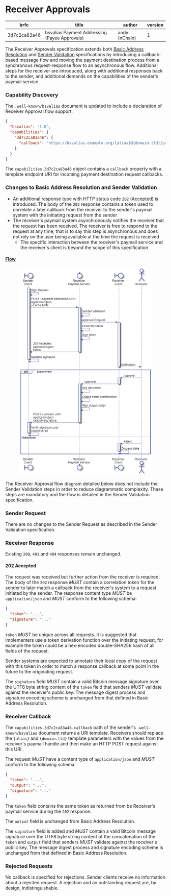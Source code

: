 # Receiver Approvals

| brfc         | title                                         | author        | version |
| ------------ | --------------------------------------------- | ------------- | ------- |
| 3d7c2ca83a46 | bsvalias Payment Addressing (Payee Approvals) | andy (nChain) | 1       |

The Receiver Approvals specification extends both [Basic Address Resolution](basic-address-resolution.md) and [Sender Validation](sender-validation.md) specifications by introducing a callback-based message flow and moving the payment destination process from a synchronous request-response flow to an asynchronous flow. Additional steps for the receiver are introduced, along with additional responses back to the sender, and additional demands on the capabilities of the sender's paymail service.

### Capability Discovery

The `.well-known/bsvalias` document is updated to include a declaration of Receiver Approval flow support:

```json
{
  "bsvalias": "1.0",
  "capabilities": {
    "3d7c2ca83a46": {
      "callback": "https://bsvalias.example.org/{alias}@{domain.tld}/payment-destination-response"
    }
  }
}
```

The `capabilities.3d7c2ca83a46` object contains a `callback` property with a template endpoint URI for incoming payment destination request callbacks.

### Changes to Basic Address Resolution and Sender Validation

* An additional response type with HTTP status code `202` (Accepted) is introduced. The body of the `202` response contains a token used to correlate a later callback from the receiver to the sender's paymail system with the initiating request from the sender
* The receiver's paymail system asynchronously notifies the receiver that the request has been received. The receiver is free to respond to the request at any time; that is to say this step is asynchronous and does not rely on the user being available at the time the request is received
  * The specific interaction between the receiver's paymail service and the receiver's client is beyond the scope of this specification

#### [Flow](https://web.archive.org/web/20240412205240/https://bsvalias.org/04-03-receiver-approvals.html#flow)

<figure><img src="../../.gitbook/assets/image (5).png" alt=""><figcaption></figcaption></figure>

The Receiver Approval flow diagram detailed below does not include the Sender Validation steps in order to reduce diagrammatic complexity. These steps are mandatory and the flow is detailed in the Sender Validation specification.

### Sender Request

There are no changes to the Sender Request as described in the Sender Validation specification.

### Receiver Response

Existing `200`, `401` and `404` responses remain unchanged.

#### 202 Accepted

The request was received but further action from the receiver is required. The body of the `202` response _MUST_ contain a correlation token for the sender to later match a callback from the receiver's system to a request initiated by the sender. The response content type _MUST_ be `application/json` and _MUST_ conform to the following schema:

```json
{
  "token": "...",
  "signature": "..."
}
```

`token` _MUST_ be unique across all requests. It is suggested that implementers use a token derivation function over the initiating request, for example the token could be a hex-encoded double-SHA256 hash of all fields of the request.

Sender systems are expected to annotate their local copy of the request with this token in order to match a response callback at some point in the future to the originating request.

The `signature` field _MUST_ contain a valid Bitcoin message signature over the UTF8 byte string content of the `token` field that senders _MUST_ validate against the receiver's public key. The message digest process and signature encoding scheme is unchanged from that defined in Basic Address Resolution.

### Receiver Callback

The `capabilities.3d7c2ca83a46.callback` path of the sender's `.well-known/bsvalias` document returns a URI template. Receivers should replace the `{alias}` and `{domain.tld}` template parameters with the values from the receiver's paymail handle and then make an HTTP POST request against this URI.

The request _MUST_ have a content type of `application/json` and _MUST_ conform to the following schema:

```json
{
  "token": "...",
  "output": "...",
  "signature": "..."
}
```

The `token` field contains the same token as returned from be Receiver's paymail service during the `202` response.

The `output` field is unchanged from Basic Address Resolution.

The `signature` field is added and _MUST_ contain a valid Bitcoin message signature over the UTF8 byte string content of the concatenation of the `token` and `output` field that senders _MUST_ validate against the receiver's public key. The message digest process and signature encoding scheme is unchanged from that defined in Basic Address Resolution.

### Rejected Requests

No callback is specified for rejections. Sender clients receive no information about a rejected request. A rejection and an outstanding request are, by design, indistinguishable.
